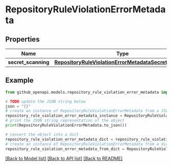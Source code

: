 # RepositoryRuleViolationErrorMetadata


## Properties

Name | Type | Description | Notes
------------ | ------------- | ------------- | -------------
**secret_scanning** | [**RepositoryRuleViolationErrorMetadataSecretScanning**](RepositoryRuleViolationErrorMetadataSecretScanning.md) |  | [optional] 

## Example

```python
from github_openapi.models.repository_rule_violation_error_metadata import RepositoryRuleViolationErrorMetadata

# TODO update the JSON string below
json = "{}"
# create an instance of RepositoryRuleViolationErrorMetadata from a JSON string
repository_rule_violation_error_metadata_instance = RepositoryRuleViolationErrorMetadata.from_json(json)
# print the JSON string representation of the object
print(RepositoryRuleViolationErrorMetadata.to_json())

# convert the object into a dict
repository_rule_violation_error_metadata_dict = repository_rule_violation_error_metadata_instance.to_dict()
# create an instance of RepositoryRuleViolationErrorMetadata from a dict
repository_rule_violation_error_metadata_from_dict = RepositoryRuleViolationErrorMetadata.from_dict(repository_rule_violation_error_metadata_dict)
```
[[Back to Model list]](../README.md#documentation-for-models) [[Back to API list]](../README.md#documentation-for-api-endpoints) [[Back to README]](../README.md)


